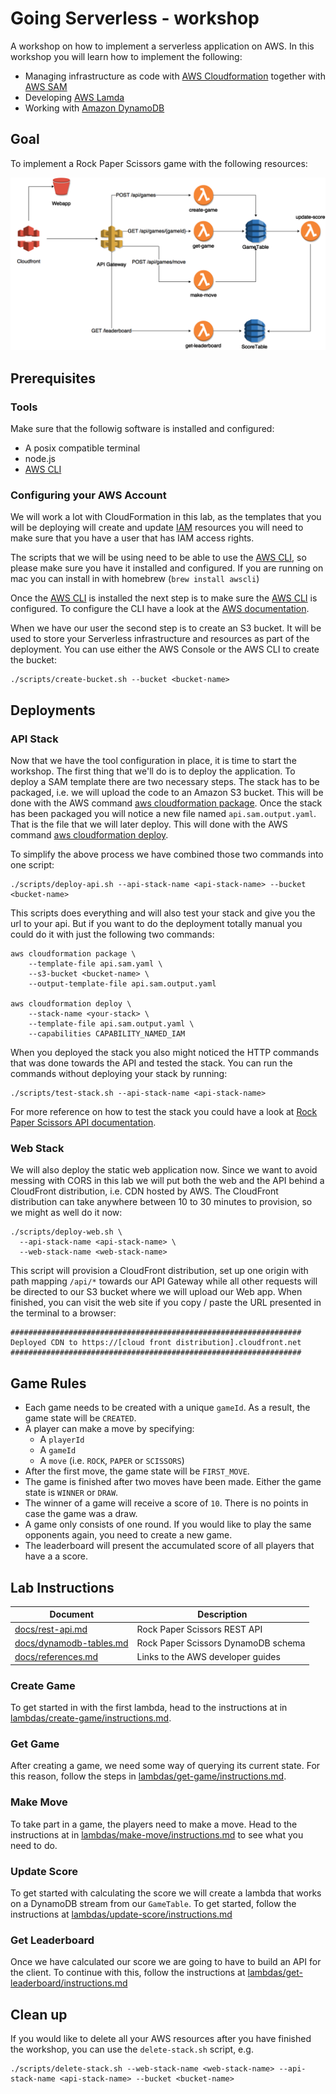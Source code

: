 # Going Serverless - workshop

A workshop on how to implement a serverless application on AWS. In this workshop you will learn how to implement the following:

* Managing infrastructure as code with [AWS Cloudformation](https://aws.amazon.com/cloudformation/) together with [AWS SAM](https://github.com/awslabs/serverless-application-model)
* Developing [AWS Lamda](https://aws.amazon.com/lambda/details/)
* Working with [Amazon DynamoDB](https://aws.amazon.com/dynamodb/)


## Goal

To implement a Rock Paper Scissors game with the following resources:

![Architecture](docs/architecture.png)


## Prerequisites

### Tools

Make sure that the followig software is installed and configured:

* A posix compatible terminal
* node.js
* [AWS CLI](https://aws.amazon.com/cli/)


### Configuring your AWS Account

We will work a lot with CloudFormation in this lab, as the templates that you will be deploying will create and update [IAM](http://docs.aws.amazon.com/IAM/latest/UserGuide/introduction.html) resources you will need to make sure that you have a user that has IAM access rights.

The scripts that we will be using need to be able to use the [AWS CLI](https://aws.amazon.com/cli/), so please make sure you have it installed and configured. If you are running on mac you can install in with homebrew (`brew install awscli`)

Once the [AWS CLI](https://aws.amazon.com/cli/) is installed the next step is to make sure the [AWS CLI](https://aws.amazon.com/cli/) is configured. To configure the CLI have a look at the [AWS documentation](http://docs.aws.amazon.com/cli/latest/userguide/cli-chap-getting-started.html).

When we have our user the second step is to create an S3 bucket. It will be used to store your Serverless infrastructure and resources as part of the deployment. You can use either the AWS Console or the AWS CLI to create the bucket:

```
./scripts/create-bucket.sh --bucket <bucket-name>
```

## Deployments

### API Stack

Now that we have the tool configuration in place, it is time to start the workshop. The first thing that we'll do is to deploy the application. To deploy a SAM template there are two necessary steps. The stack has to be packaged, i.e. we will upload the code to an Amazon S3 bucket. This will be done with the AWS command [aws cloudformation package](http://docs.aws.amazon.com/cli/latest/reference/cloudformation/package.html). Once the stack has been packaged you will notice a new file named  `api.sam.output.yaml`. That is the file that we will later deploy. This will done with the AWS command [aws cloudformation deploy](http://docs.aws.amazon.com/cli/latest/reference/cloudformation/deploy/index.html).

To simplify the above process we have combined those two commands into one script:

```
./scripts/deploy-api.sh --api-stack-name <api-stack-name> --bucket <bucket-name>
```

This scripts does everything and will also test your stack and give you the url to your api. But if you want to do the deployment totally manual you could do it with just the following two commands:

```
aws cloudformation package \
    --template-file api.sam.yaml \
    --s3-bucket <bucket-name> \
    --output-template-file api.sam.output.yaml

aws cloudformation deploy \
    --stack-name <your-stack> \
    --template-file api.sam.output.yaml \
    --capabilities CAPABILITY_NAMED_IAM
```

When you deployed the stack you also might noticed the HTTP commands that was done towards the API and tested the stack. You can run the commands without deploying your stack by running:

```
./scripts/test-stack.sh --api-stack-name <api-stack-name>
```

For more reference on how to test the stack you could have a look at [Rock Paper Scissors API documentation](docs/rest-api.md).


### Web Stack

We will also deploy the static web application now. Since we want to avoid messing with CORS in this lab we will put both the web and the API behind a CloudFront distribution, i.e. CDN hosted by AWS. The CloudFront distribution can take anywhere between 10 to 30 minutes to provision, so we might as well do it now:

```
./scripts/deploy-web.sh \
  --api-stack-name <api-stack-name> \
  --web-stack-name <web-stack-name>
```

This script will provision a CloudFront distribution, set up one origin with path mapping `/api/*` towards our API Gateway while all other requests will be directed to our S3 bucket where we will upload our Web app. When finished, you can visit the web site if you copy / paste the URL presented in the terminal to a browser:

```
#################################################################
Deployed CDN to https://[cloud front distribution].cloudfront.net
#################################################################
```


## Game Rules

- Each game needs to be created with a unique `gameId`. As a result, the game state will be `CREATED`.
- A player can make a move by specifying: 
    - A `playerId`
    - A `gameId`
    - A `move` (i.e. `ROCK`, `PAPER` or `SCISSORS`)
- After the first move, the game state will be `FIRST_MOVE`.
- The game is finished after two moves have been made. Either the game state is `WINNER` or `DRAW`.
- The winner of a game will receive a score of `10`. There is no points in case the game was a draw.
- A game only consists of one round. If you would like to play the same opponents again, you need to create a new game.
- The leaderboard will present the accumulated score of all players that have a a score.
 


## Lab Instructions

| Document                                              | Description                           |
| ----------------------------------------------------- | ------------------------------------- | 
| [docs/rest-api.md](docs/rest-api.md)                  | Rock Paper Scissors REST API          |
| [docs/dynamodb-tables.md](docs/dynamodb-tables.md)    | Rock Paper Scissors DynamoDB schema   |
| [docs/references.md](docs/references.md)              | Links to the AWS developer guides     |


### Create Game

To get started in with the first lambda, head to the instructions at in [lambdas/create-game/instructions.md](lambdas/create-game/instructions.md).


### Get Game

After creating a game, we need some way of querying its current state. For this reason, follow the steps in [lambdas/get-game/instructions.md](lambdas/get-game/instructions.md).


### Make Move

To take part in a game, the players need to make a move. Head to the instructions at in [lambdas/make-move/instructions.md](lambdas/make-move/instructions.md) to see what you need to do.


### Update Score

To get started with calculating the score we will create a lambda that works on a DynamoDB stream from our `GameTable`. To get started, follow the instructions at [lambdas/update-score/instructions.md](lambdas/update-score/instructions.md)


### Get Leaderboard

Once we have calculated our score we are going to have to build an API for the client. To continue with this, follow the instructions at [lambdas/get-leaderboard/instructions.md](lambdas/update-score/instructions.md)



## Clean up

If you would like to delete all your AWS resources after you have finished the workshop, you can use the `delete-stack.sh` script, e.g.

```
./scripts/delete-stack.sh --web-stack-name <web-stack-name> --api-stack-name <api-stack-name> --bucket <bucket-name>
```
